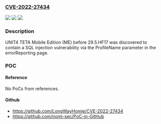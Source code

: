 ### [CVE-2022-27434](https://cve.mitre.org/cgi-bin/cvename.cgi?name=CVE-2022-27434)
![](https://img.shields.io/static/v1?label=Product&message=n%2Fa&color=blue)
![](https://img.shields.io/static/v1?label=Version&message=n%2Fa&color=blue)
![](https://img.shields.io/static/v1?label=Vulnerability&message=n%2Fa&color=brighgreen)

### Description

UNIT4 TETA Mobile Edition (ME) before 29.5.HF17 was discovered to contain a SQL injection vulnerability via the ProfileName parameter in the errorReporting page.

### POC

#### Reference
No PoCs from references.

#### Github
- https://github.com/LongWayHomie/CVE-2022-27434
- https://github.com/nomi-sec/PoC-in-GitHub

